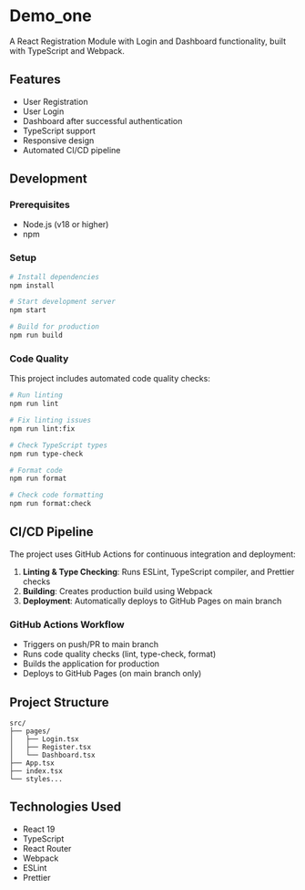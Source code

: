 # Demo_one

A React Registration Module with Login and Dashboard functionality, built with TypeScript and Webpack.

## Features

- User Registration
- User Login
- Dashboard after successful authentication
- TypeScript support
- Responsive design
- Automated CI/CD pipeline

## Development

### Prerequisites

- Node.js (v18 or higher)
- npm

### Setup

```bash
# Install dependencies
npm install

# Start development server
npm start

# Build for production
npm run build
```

### Code Quality

This project includes automated code quality checks:

```bash
# Run linting
npm run lint

# Fix linting issues
npm run lint:fix

# Check TypeScript types
npm run type-check

# Format code
npm run format

# Check code formatting
npm run format:check
```

## CI/CD Pipeline

The project uses GitHub Actions for continuous integration and deployment:

1. **Linting & Type Checking**: Runs ESLint, TypeScript compiler, and Prettier checks
2. **Building**: Creates production build using Webpack
3. **Deployment**: Automatically deploys to GitHub Pages on main branch

### GitHub Actions Workflow

- Triggers on push/PR to main branch
- Runs code quality checks (lint, type-check, format)
- Builds the application for production
- Deploys to GitHub Pages (on main branch only)

## Project Structure

```
src/
├── pages/
│   ├── Login.tsx
│   ├── Register.tsx
│   └── Dashboard.tsx
├── App.tsx
├── index.tsx
└── styles...
```

## Technologies Used

- React 19
- TypeScript
- React Router
- Webpack
- ESLint
- Prettier